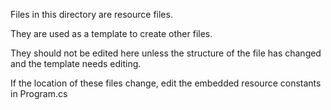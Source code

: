 Files in this directory are resource files. 

They are used as a template to create other files. 

They should not be edited here unless the structure of the file has 
changed and the template needs editing. 

If the location of these files change, edit the embedded resource constants in Program.cs